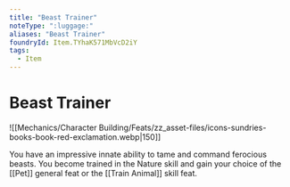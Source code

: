 ```yaml
---
title: "Beast Trainer"
noteType: ":luggage:"
aliases: "Beast Trainer"
foundryId: Item.TYhaK571MbVcD2iY
tags:
  - Item
---
```


# Beast Trainer
![[Mechanics/Character Building/Feats/zz_asset-files/icons-sundries-books-book-red-exclamation.webp|150]]

You have an impressive innate ability to tame and command ferocious beasts. You become trained in the Nature skill and gain your choice of the [[Pet]] general feat or the [[Train Animal]] skill feat.
